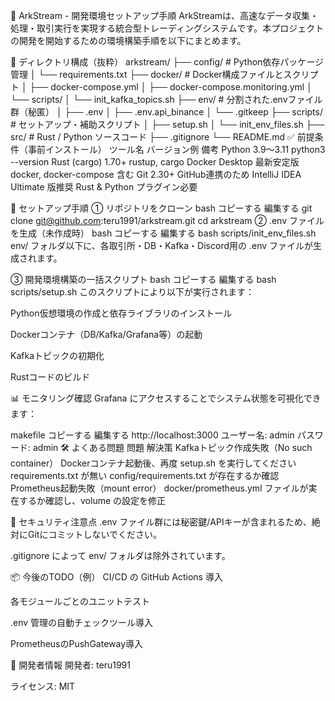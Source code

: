 📘 ArkStream - 開発環境セットアップ手順
ArkStreamは、高速なデータ収集・処理・取引実行を実現する統合型トレーディングシステムです。本プロジェクトの開発を開始するための環境構築手順を以下にまとめます。

📁 ディレクトリ構成（抜粋）
arkstream/
├── config/                  # Python依存パッケージ管理
│   └── requirements.txt
├── docker/                  # Docker構成ファイルとスクリプト
│   ├── docker-compose.yml
│   ├── docker-compose.monitoring.yml
│   └── scripts/
│       └── init_kafka_topics.sh
├── env/                     # 分割された.envファイル群（秘匿）
│   ├── .env
│   ├── .env.api_binance
│   └── .gitkeep
├── scripts/                 # セットアップ・補助スクリプト
│   ├── setup.sh
│   └── init_env_files.sh
├── src/                     # Rust / Python ソースコード
├── .gitignore
└── README.md
✅ 前提条件（事前インストール）
ツール名	バージョン例	備考
Python	3.9〜3.11	python3 --version
Rust (cargo)	1.70+	rustup, cargo
Docker Desktop	最新安定版	docker, docker-compose 含む
Git	2.30+	GitHub連携のため
IntelliJ IDEA	Ultimate 版推奨	Rust & Python プラグイン必要

🚀 セットアップ手順
① リポジトリをクローン
bash
コピーする
編集する
git clone git@github.com:teru1991/arkstream.git
cd arkstream
② .env ファイルを生成（未作成時）
bash
コピーする
編集する
bash scripts/init_env_files.sh
env/ フォルダ以下に、各取引所・DB・Kafka・Discord用の .env ファイルが生成されます。

③ 開発環境構築の一括スクリプト
bash
コピーする
編集する
bash scripts/setup.sh
このスクリプトにより以下が実行されます：

Python仮想環境の作成と依存ライブラリのインストール

Dockerコンテナ（DB/Kafka/Grafana等）の起動

Kafkaトピックの初期化

Rustコードのビルド

📊 モニタリング確認
Grafana にアクセスすることでシステム状態を可視化できます：

makefile
コピーする
編集する
http://localhost:3000
ユーザー名: admin
パスワード: admin
🛠️ よくある問題
問題	解決策
Kafkaトピック作成失敗（No such container）	Dockerコンテナ起動後、再度 setup.sh を実行してください
requirements.txt が無い	config/requirements.txt が存在するか確認
Prometheus起動失敗（mount error）	docker/prometheus.yml ファイルが実在するか確認し、volume の設定を修正

🔐 セキュリティ注意点
.env ファイル群には秘密鍵/APIキーが含まれるため、絶対にGitにコミットしないでください。

.gitignore によって env/ フォルダは除外されています。

📦 今後のTODO（例）
CI/CD の GitHub Actions 導入

各モジュールごとのユニットテスト

.env 管理の自動チェックツール導入

PrometheusのPushGateway導入

👤 開発者情報
開発者: teru1991

ライセンス: MIT